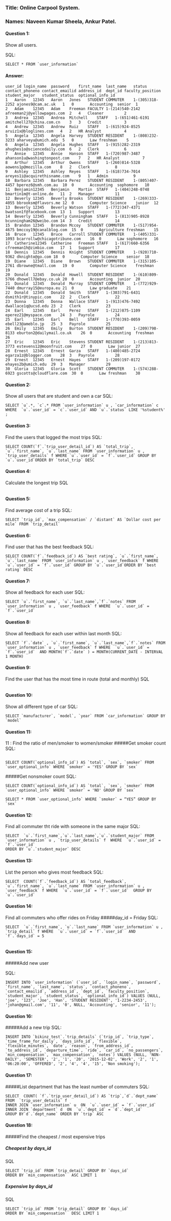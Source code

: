### Title: Online Carpool System.

### Names: Naveen Kumar Sheela, Ankur Patel.


#### Question 1:
Show all users.

SQL:
```
SELECT * FROM `user_information`
```
#### Answer:
```
user_id	login_name	password	first_name	last_name	status	contact_phoneno	contact_emailid	address_id	dept_id	faculty_position	student_major	student_status	optional_info_id	
1	Aaron	12345	Aaron	Jones	STUDENT COMMUTER	1-(305)318-2252	ajones9@cam.ac.uk	1	0		Accounting	senior	1
2	Adam	12345	Adam	Freeman	FACULTY	1-(214)540-2142	afreeman2j@yellowpages.com	2	4	Cleaner			2
3	Andrea	12345	Andrea	Mitchell	STAFF	1-(651)461-6191	amitchell27@china.com.cn	3	3	Credit			3
4	Andrew	12345	Andrew	Ruiz	STAFF	1-(615)924-8525	aruiz1x@bloglines.com	4	2	HR Analyst			4
5	Angela	12345	Angela	Harvey	STUDENT RESIDENT	1-(808)232-3233	aharveyu@umich.edu	5	0		Law	freshman	5
6	Angela	12345	Angela	Hughes	STAFF	1-(915)282-2319	ahughes1o@sciencedaily.com	6	2	Clerk			6
7	Annie	12345	Annie	Hanson	STAFF	1-(720)987-3487	ahanson1u@washingtonpost.com	7	2	HR Analyst			7
8	Arthur	12345	Arthur	Owens	STAFF	1-(260)814-5328	aowens1p@mozilla.com	8	2	Clerk			8
9	Ashley	12345	Ashley	Reyes	STAFF	1-(618)734-7014	areyes1i@acquirethisname.com	9	1	Admin			9
10	Barbara	12345	Barbara	Perez	STUDENT RESIDENT	1-(805)407-4457	bperez6@smh.com.au	10	0		Accounting	sophomore	10
11	Benjamin12345	Benjamin	Martin	STAFF	1-(404)248-0748	bmartin1m@t-online.de	11	2	Manager			11
12	Beverly	12345	Beverly	Brooks	STUDENT RESIDENT	1-(269)333-4055	bbrooksm@flavors.me	12	0		Computer Science	junior	12
13	Beverly	12345	Beverly	Watson	STAFF	1-(772)347-4371	bwatson1f@facebook.com	13	1	Support			13
14	Beverly	12345	Beverly	Cunningham	STAFF	1-(813)905-8928	bcunningham26@weibo.com	14	3	Credit			14
15	Brandon	12345	Brandon	Mccoy	STUDENT COMMUTER	1-(517)954-4675	bmccoy19@canalblog.com	15	0		Agriculture	freshman	15
16	Bruce	12345	Bruce	Carroll	STUDENT COMMUTER	1-(405)331-1093	bcarrollw@chicagotribune.com	16	0		Law	sophomore	16
17	Catherine12345	Catherine	Freeman	STAFF	1-(617)660-6356	cfreeman1h@zimbio.com	17	1	Support			17
18	Dennis	12345	Dennis	Knight	STUDENT COMMUTER	1-(920)710-9362	dknighto@go.com	18	0		Computer Science	senior	18
19	Diane	12345	Diane	Brown	STUDENT COMMUTER	1-(315)105-2761	dbrowne@tmall.com	19	0		Computer Science	freshman	19
20	Donald	12345	Donald	Howell	STUDENT RESIDENT	1-(610)809-5766	dhowell7@ebay.co.uk	20	0		Accounting	junior	20
21	Donald	12345	Donald	Murray	STUDENT COMMUTER	1-(772)929-7440	dmurray15@europa.eu	21	0		Law	graduate	21
22	Donald	12345	Donald	Smith	STAFF	1-(303)791-6431	dsmith1r@tinypic.com	22	2	Clerk			22
23	Donna	12345	Donna	Wallace	STAFF	1-(913)476-7492	dwallace1q@ucsd.edu	23	2	Clerk			23
24	Earl	12345	Earl	Perez	STAFF	1-(212)875-1109	eperez21@myspace.com	24	3	Payrole			24
25	Earl	12345	Earl	Bell	STAFF	1-(770)393-0059	ebell23@ameblo.jp	25	3	Payrole			25
26	Emily	12345	Emily	Burton	STUDENT RESIDENT	1-(209)798-8133	eburton2@dailymail.co.uk	26	0		Accounting	freshman	26
27	Eric	12345	Eric	Stevens	STUDENT RESIDENT	1-(213)813-3773	estevens12@moonfruit.com	27	0		Law	junior	27
28	Ernest	12345	Ernest	Garza	STAFF	1-(480)485-2724	egarza1z@blogger.com	28	3	Payrole			28
29	Ernest	12345	Ernest	Hayes	STAFF	1-(209)197-0172	ehayes2b@umich.edu	29	3	Manager			29
30	Gloria	12345	Gloria	Scott	STUDENT COMMUTER	1-(574)288-6923	gscotts@cloudflare.com	30	0		Law	freshman	30
```
#### Question 2: 
Show all users that are student and own a car
SQL:
```
SELECT `u`.*, `c`.* FROM `user_information` u , `car_information` c WHERE  `u`.`user_id` = `c`.`user_id` AND `u`.`status` LIKE '%student%' ;
```
#### Question 3:
Find the users that logged the most trips
SQL:
```
SELECT COUNT(`f`.`trip_user_detail_id`) AS `total_trip`, `u`.`first_name`, `u`.`last_name` FROM `user_information` u , `trip_user_details` f WHERE `u`.`user_id` = `f`.`user_id` GROUP BY `u`.`user_id`ORDER BY `total_trip` DESC 
```
#### Question 4:
Calculate the longest trip
SQL
```
```
#### Question 5:
Find average cost of a trip
SQL:
```
SELECT `trip_id`, `max_compensation` / `distant` AS `Dollar cost per mile` FROM `trip_detail`

```

#### Question 6:
Find user that has the best feedback
SQL:
```
SELECT COUNT(`f`.`feedback_id`) AS `best rating`, `u`.`first_name`, `u`.`last_name` FROM `user_information` u , `user_feedback` f WHERE `u`.`user_id` = `f`.`user_id` GROUP BY `u`.`user_id`ORDER BY `best rating` DESC 
```
#### Question 7:
Show all feedback for each user
SQL:
```
SELECT `u`.`first_name`, `u`.`last_name`,`f`.`notes` FROM `user_information` u , `user_feedback` f WHERE  `u`.`user_id` = `f`.`user_id` 
```
#### Question 8:
Show all feedback for each user within last month
SQL:
```
SELECT `f`.`date` , `u`.`first_name`, `u`.`last_name`,`f`.`notes` FROM `user_information` u , `user_feedback` f WHERE  `u`.`user_id` = `f`.`user_id`  AND MONTH(`f`.`date` ) = MONTH(CURRENT_DATE - INTERVAL 1 MONTH)
```
#### Question 9:
Find the user that has the most time in route (total and monthly)
SQL
```
```
#### Question 10:
Show all different type of car
SQL:
```
SELECT `manufacturer`, `model`, `year` FROM `car_information` GROUP BY `model`
```
#### Question 11:
11 : Find the ratio of men/smoker to women/smoker
#####Get smoker count
SQL:
```

SELECT COUNT(`optional_info_id`) AS `total`, `sex`, `smoker` FROM `user_optional_info` WHERE `smoker` = 'YES' GROUP BY `sex`
```
#####Get nonsmoker count
SQL:
```
SELECT COUNT(`optional_info_id`) AS `total`, `sex`, `smoker` FROM `user_optional_info` WHERE `smoker` = 'NO' GROUP BY `sex`

SELECT * FROM `user_optional_info` WHERE `smoker` = “YES” GROUP BY `sex`
```
#### Question 12:
Find all commuter tht ride with someone in the same major
SQL:
```
SELECT  `u`.`first_name`,`u`.`last_name`,`u`.`student_major` FROM  `user_information` u , `trip_user_details` f  WHERE  `u`.`user_id` = `f`.`user_id`  
ORDER BY `u`.`student_major` DESC
```
#### Question 13:
List the person who gives most feedback
SQL:
```
SELECT  COUNT(`f`.`feedback_id`) AS `total_feedback`, `u`.`first_name`, `u`.`last_name` FROM `user_information` u , `user_feedback` f WHERE  `u`.`user_id` = `f`.`user_id`  GROUP BY `u`.`user_id`
```
#### Question 14:
Find all commuters who offer rides on Friday 
#####day_id = Friday
SQL:
```
SELECT  `u`.`first_name`, `u`.`last_name` FROM `user_information` u , `trip_detail` f WHERE  `u`.`user_id` = `f`.`user_id`  AND `f`.`days_id` = 5


```
#### Question 15:

#####Add new user

SQL:
```
INSERT INTO `user_information` (`user_id`, `login_name`, `password`, `first_name`, `last_name`, `status`, `contact_phoneno`, `contact_emailid`, `address_id`, `dept_id`, `faculty_position`, `student_major`, `student_status`, `optional_info_id`) VALUES (NULL, 'joe', '123', 'Joe', 'Han', 'STUDENT RESIDENT', '1-2234-2453', 'johan@gmail.com', '11', '0', NULL, 'Accounting', 'senior', '11');
```
#### Question 16:

#####Add a new trip
SQL:
```
INSERT INTO `bikinz_test`.`trip_details` (`trip_id`, `trip_type`, `time_frame_for_daily`, `days_info_id`, `flexible`, `flexible_minutes`, `date`, `reason`, `from_address_id`, `to_address_id`, `departure_time`, `ride`, `car_id`, `no_passengers`, `min_compensation`, `max_compensation`, `notes`) VALUES (NULL, 'NON-DAILY', 'SEMESTER', '2', '1', '20', '2015-12-02', 'Work', '2', '1', '06:20:00', 'OFFERED', '2', '4', '4', '15', 'Non smoking');
```
#### Question 17:
#####List department that has the least number of commuters
SQL:
```
SELECT  COUNT( `f`.`trip_user_detail_id`) AS `trip`,`d`.`dept_name` FROM  `trip_user_details` f 
INNER JOIN `user_information` u  ON  `u`.`user_id` = `f`.`user_id`  
INNER JOIN `department` d  ON  `u`.`dept_id` = `d`.`dept_id`  
GROUP BY`d`.`dept_name` ORDER BY `trip` ASC
```
#### Question 18:
#####Find the cheapest / most expensive trips
##### Cheapest by days_id
SQL
```
SELECT `trip_id` FROM `trip_detail` GROUP BY `days_id`
ORDER BY `min_compensation`  ASC LIMIT 1
```
##### Expensive by days_id
SQL
```
SELECT `trip_id` FROM `trip_detail` GROUP BY `days_id`
ORDER BY `min_compensation`  DESC LIMIT 1
```
